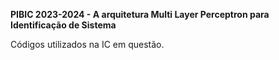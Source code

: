 **PIBIC 2023-2024 - A arquitetura Multi Layer Perceptron para Identificação de Sistema**


Códigos utilizados na IC em questão.
